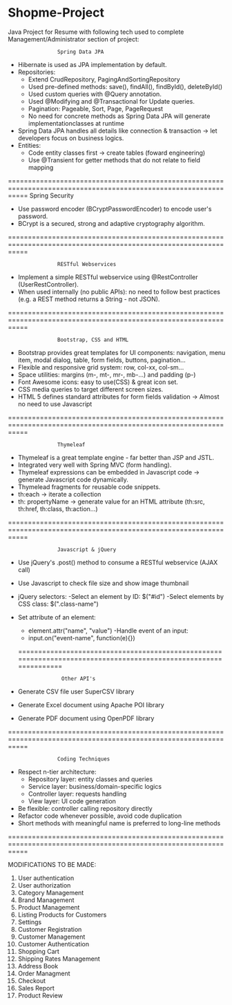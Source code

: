 # Shopme-Project
Java Project for Resume with following tech used to complete Management/Administrator section of project:


					Spring Data JPA
 - Hibernate is used as JPA implementation by default.
 - Repositories:
	- Extend CrudRepository, PagingAndSortingRepository
	- Used pre-defined methods: save(), findAll(), findById(), deleteById()
	- Used custom queries with @Query annotation.
	- Used @Modifying and @Transactional for Update queries.
	- Pagination: Pageable, Sort, Page, PageRequest
	- No need for concrete methods as Spring Data JPA will generate implementationclasses at runtime
 - Spring Data JPA handles all details like connection & transaction -> let developers 
focus on business logics.
- Entities:
	- Code entity classes first -> create tables (foward engineering)
	- Use @Transient for getter methods that do not relate to field mapping

=================================================================================================================
					Spring Security
- Use password encoder (BCryptPasswordEncoder) to encode user's password.
- BCrypt is a secured, strong and adaptive cryptography algorithm.

=================================================================================================================

					RESTful Webservices
- Implement a simple RESTful webservice using @RestController (UserRestController).
- When used internally (no public APIs): no need to follow best practices (e.g. a REST method returns 
a String - not JSON).

=================================================================================================================

					Bootstrap, CSS and HTML
- Bootstrap provides great templates for UI components: navigation, menu item, modal dialog, table, form fields, 
buttons, pagination...
- Flexible and responsive grid system: row, col-xx, col-sm...
- Space utilities: margins (m-, mt-, mr-, mb-...) and padding (p-)
- Font Awesome icons: easy to use(CSS) & great icon set.
- CSS media queries to target different screen sizes.
- HTML 5 defines standard attributes for form fields validation -> Almost no need to use Javascript

=================================================================================================================

					Thymeleaf
- Thymeleaf is a great template engine - far better than JSP and JSTL.
- Integrated very well with Spring MVC (form handling).
- Thymeleaf expressions can be embedded in Javascript code -> generate Javascript code dynamically.
- Thymelead fragments for reusable code snippets.
- th:each -> iterate a collection
- th: propertyName -> generate value for an HTML attribute (th:src, th:href, th:class, th:action...)

=================================================================================================================

					Javascript & jQuery
- Use jQuery's .post() method to consume a RESTful webservice (AJAX call)
- Use Javascript to check file size and show image thumbnail
- jQuery selectors:
	-Select an element by ID: $("#id")
	-Select elements by CSS class: $(".class-name")
- Set attribute of an element:
	- element.attr("name", "value")
-Handle event of an input:
	- input.on("event-name", function(e){})
  
  =================================================================================================================
  
					Other API's
- Generate CSV file user SuperCSV library
- Generate Excel document using Apache POI library
- Generate PDF document using OpenPDF library

=================================================================================================================

					Coding Techniques
- Respect n-tier architecture:
	- Repository layer: entity classes and queries
	- Service layer: business/domain-specific logics
	- Controller layer: requests handling
	- View layer: UI code generation
- Be flexible: controller calling repository directly
- Refactor code whenever possible, avoid code duplication
- Short methods with meaningful name is preferred to long-line methods

=================================================================================================================

MODIFICATIONS TO BE MADE:

1. User authentication
2. User authorization
3. Category Management
4. Brand Management
5. Product Management
6. Listing Products for Customers
7. Settings
8. Customer Registration
9. Customer Management
10. Customer Authentication
11. Shopping Cart
12. Shipping Rates Management
13. Address Book
14. Order Managment
15. Checkout
16. Sales Report
17. Product Review
